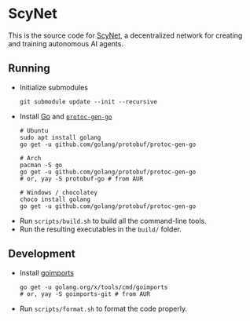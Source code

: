 # ScyNet

This is the source code for [ScyNet](http://www.scynet.ai/), a decentralized network for creating and training autonomous AI agents.

## Running

* Initialize submodules
  ```
  git submodule update --init --recursive
  ```
* Install [Go](https://golang.org/doc/install#install) and [`protoc-gen-go`](https://developers.google.com/protocol-buffers/docs/reference/go-generated#invocation)
  ```
  # Ubuntu
  sudo apt install golang
  go get -u github.com/golang/protobuf/protoc-gen-go

  # Arch
  pacman -S go
  go get -u github.com/golang/protobuf/protoc-gen-go
  # or, yay -S protobuf-go # from AUR

  # Windows / chocolatey
  choco install golang
  go get -u github.com/golang/protobuf/protoc-gen-go
  ```
* Run `scripts/build.sh` to build all the command-line tools.
* Run the resulting executables in the `build/` folder.

## Development

* Install [goimports](https://godoc.org/golang.org/x/tools/cmd/goimportsll)
  ```
  go get -u golang.org/x/tools/cmd/goimports
  # or, yay -S goimports-git # from AUR
  ```
* Run `scripts/format.sh` to format the code properly.
